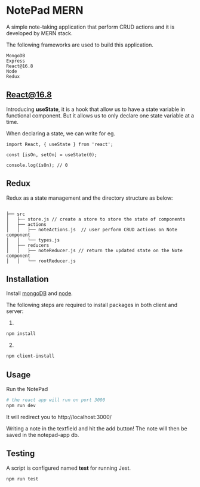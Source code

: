 # NotePad MERN

A simple note-taking application that perform CRUD actions and it is developed by MERN stack.

The following frameworks are used to build this application.

```
MongoDB
Express
React@16.8
Node
Redux
```

## React@16.8

Introducing **useState**, it is a hook that allow us to have a state variable in functional component. But it allows us to only declare one state variable at a time.

When declaring a state, we can write for eg.

```
import React, { useState } from 'react';

const [isOn, setOn] = useState(0);

console.log(ísOn); // 0

```

## Redux

Redux as a state management and the directory structure as below:

```

├── src
│   ├── store.js // create a store to store the state of components
│   ├── actions
│   │   ├── noteActions.js  // user perform CRUD actions on Note component
│   │   └── types.js
│   ├── reducers
│   │   ├── noteReducer.js // return the updated state on the Note component
│   │   └── rootReducer.js

```

## Installation 

Install [mongoDB](https://www.mongodb.com/try/download/community) and [node](https://nodejs.org/en/).

The following steps are required to install packages in both client and server:

1.

```bash
npm install
```

2.

```bash
npm client-install
```

## Usage

Run the NotePad

```bash
# the react app will run on port 3000
npm run dev
```

It will redirect you to http://localhost:3000/ 

Writing a note in the textfield and hit the add button! The note will then be saved in the notepad-app db.

## Testing

A script is configured named **test** for running Jest.

```bash
npm run test
```